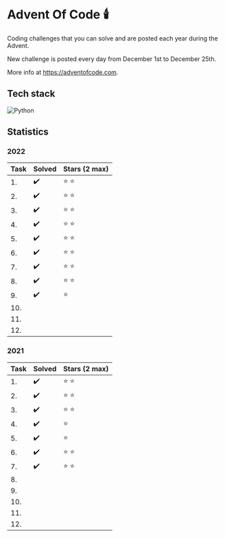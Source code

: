 # Advent Of Code 🕯️
Coding challenges that you can solve and are posted each year during the Advent. 

New challenge is posted every day from December 1st to December 25th. 

More info at https://adventofcode.com.
## Tech stack
![Python](https://img.shields.io/badge/python-3670A0?style=for-the-badge&logo=python&logoColor=ffdd54)
## Statistics
### 2022
| Task | Solved               | Stars (2 max) |
|------|----------------------|---------------|
| 1.    | :heavy_check_mark: | :star: :star: |
| 2.    | :heavy_check_mark: | :star: :star: |
| 3.    | :heavy_check_mark: | :star: :star: |
| 4.    | :heavy_check_mark: | :star: :star: |
| 5.    | :heavy_check_mark: | :star: :star: |
| 6.    | :heavy_check_mark: | :star: :star: |
| 7.    | :heavy_check_mark: | :star: :star: |
| 8.    | :heavy_check_mark: | :star: :star: |
| 9.    | :heavy_check_mark: | :star:        |
| 10.   |                    |               |
| 11.   |                    |               |
| 12.   |                    |               |

### 2021
| Task | Solved               | Stars (2 max) |
|------|----------------------|---------------|
| 1.    | :heavy_check_mark: | :star: :star: |
| 2.    | :heavy_check_mark: | :star: :star: |
| 3.    | :heavy_check_mark: | :star: :star: |
| 4.    | :heavy_check_mark: | :star:        |
| 5.    | :heavy_check_mark: | :star:        |
| 6.    | :heavy_check_mark: | :star: :star: |
| 7.    | :heavy_check_mark: | :star: :star: |
| 8.    |                    |               |
| 9.    |                    |               |
| 10.   |                    |               |
| 11.   |                    |               |
| 12.   |                    |               |

